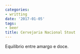 ```yaml
---
categories:
- writting
date: '2017-01-05'
tags:
- beer
title: Cervejaria Nacional Stout
---
```


Equilíbrio entre amargo e doce.

